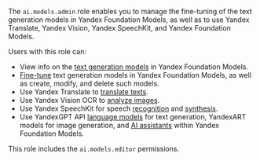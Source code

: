The `ai.models.admin` role enables you to manage the fine-tuning of the text generation models in Yandex Foundation Models, as well as to use Yandex Translate, Yandex Vision, Yandex SpeechKit, and Yandex Foundation Models.

Users with this role can:
* View info on the [text generation models](../../../ai-studio/concepts/generation/models.md) in Yandex Foundation Models.
* [Fine-tune](../../../ai-studio/concepts/tuning/index.md#fm-tuning) text generation models in Yandex Foundation Models, as well as create, modify, and delete such models.
* Use Yandex Translate to [translate texts](../../../translate/quickstart.md).
* Use Yandex Vision OCR to [analyze images](../../../vision/concepts/ocr/index.md).
* Use Yandex SpeechKit for speech [recognition](../../../speechkit/stt/index.md) and [synthesis](../../../speechkit/tts/index.md).
* Use YandexGPT API [language models](../../../ai-studio/concepts/generation/index.md) for text generation, YandexART models for image generation, and [AI assistants](../../../ai-studio/concepts/assistant/index.md) within Yandex Foundation Models.

This role includes the `ai.models.editor` permissions.
